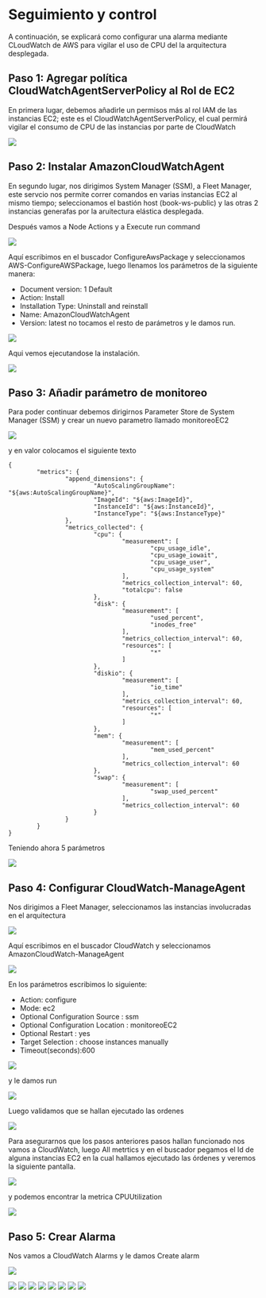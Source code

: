 # Seguimiento y control

A continuación, se explicará como configurar una alarma mediante CLoudWatch de AWS para vigilar el uso de CPU del la arquitectura desplegada.

## Paso 1: Agregar política CloudWatchAgentServerPolicy al Rol de EC2

En primera lugar, debemos añadirle un permisos más al rol IAM de las instancias EC2; este es el CloudWatchAgentServerPolicy, el cual permirá vigilar el consumo de CPU de las instancias por parte de CloudWatch

![](../img/0_RoleBook.png)

## Paso 2: Instalar  AmazonCloudWatchAgent

En segundo lugar, nos dirigimos System Manager (SSM), a Fleet Manager, este servcio nos permite correr comandos en varias instancias EC2 al mismo tiempo; seleccionamos el bastión host (book-ws-public) y las otras 2 instancias generafas por la aruitectura elástica desplegada. 

Después vamos a Node Actions y a Execute run command

![](../img/1_FleetSelectEc2.png)

Aquí escribimos en el buscador ConfigureAwsPackage y seleccionamos  AWS-ConfigureAWSPackage, luego llenamos los parámetros de la siguiente manera:
* Document version: 1 Default
* Action: Install
* Installation Type: Uninstall and reinstall
* Name: AmazonCloudWatchAgent
* Version: latest
no tocamos el resto de parámetros y le damos run.

![](../img/2_RunCommand.png)

Aqui vemos ejecutandose la instalación.

![](../img/3_comandoEjecutado.png)

## Paso 3: Añadir parámetro de monitoreo

Para poder continuar debemos dirigirnos Parameter Store de System Manager (SSM) y crear un nuevo parametro llamado monitoreoEC2

![](../img/4_SettingsMonitoreoEC2.png)

y en valor colocamos el siguiente texto

```
{
        "metrics": {
                "append_dimensions": {
                        "AutoScalingGroupName": "${aws:AutoScalingGroupName}",
                        "ImageId": "${aws:ImageId}",
                        "InstanceId": "${aws:InstanceId}",
                        "InstanceType": "${aws:InstanceType}"
                },
                "metrics_collected": {
                        "cpu": {
                                "measurement": [
                                        "cpu_usage_idle",
                                        "cpu_usage_iowait",
                                        "cpu_usage_user",
                                        "cpu_usage_system"
                                ],
                                "metrics_collection_interval": 60,
                                "totalcpu": false
                        },
                        "disk": {
                                "measurement": [
                                        "used_percent",
                                        "inodes_free"
                                ],
                                "metrics_collection_interval": 60,
                                "resources": [
                                        "*"
                                ]
                        },
                        "diskio": {
                                "measurement": [
                                        "io_time"
                                ],
                                "metrics_collection_interval": 60,
                                "resources": [
                                        "*"
                                ]
                        },
                        "mem": {
                                "measurement": [
                                        "mem_used_percent"
                                ],
                                "metrics_collection_interval": 60
                        },
                        "swap": {
                                "measurement": [
                                        "swap_used_percent"
                                ],
                                "metrics_collection_interval": 60
                        }
                }
        }
}
```
Teniendo ahora 5 parámetros

![](../img/5_ResultMonitoreoEC2.png)

## Paso 4: Configurar CloudWatch-ManageAgent

Nos dirigimos a Fleet Manager, seleccionamos las instancias involucradas en el arquitectura

![](../img/1_FleetSelectEc2.png)

Aquí escribimos en el buscador CloudWatch y seleccionamos AmazonCloudWatch-ManageAgent

![](../img/6_Run_CloudWatch.png)

En los parámetros escribimos lo siguiente:

* Action: configure
* Mode: ec2
* Optional Configuration Source : ssm
* Optional Configuration Location : monitoreoEC2
* Optional Restart : yes
* Target Selection : choose instances manually
* Timeout(seconds):600
  
![](../img/7_SetRunCloudWach.png)

y le damos run 

![](../img/8_ExecuteCloudWatch.png)

Luego validamos que se hallan ejecutado las ordenes

![](../img/9_HistorialComandos.png)

Para asegurarnos que los pasos anteriores pasos hallan funcionado nos vamos a CloudWatch, luego All metrtics y en el buscador pegamos el Id de alguna instancias EC2 en la cual hallamos ejecutado las órdenes y veremos la siguiente pantalla.

![](../img/10_CloudWatchMetrics.png)

y podemos encontrar la metrica CPUUtilization

![](../img/11_MetricsAutoscaling.png)

## Paso 5: Crear Alarma

Nos vamos a CloudWatch Alarms y le damos Create alarm

![](../img/AlarmaSetting1.png)



![](../img/AlarmaSettting2.png)
![](../img/AlarmaSetting3.png)
![](../img/AlarmaCreada.png)
![](../img/SNS1.png)
![](../img/SNS2.png)
![](../img/sns3correo.png)
![](../img/sns4subcripcion.png)
![](../img/sns5susbcripcionconfirmada.png)
